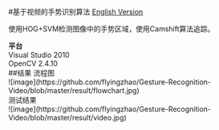 #基于视频的手势识别算法
[English Version](https://github.com/flyingzhao/Gesture-Recognition-Video/blob/master/English.md)

使用HOG+SVM检测图像中的手势区域，使用Camshift算法追踪。</br>
<p><strong>平台</strong></br>
Visual Studio 2010</br>
OpenCV 2.4.10</br>
##结果
流程图<br/>
![image](https://github.com/flyingzhao/Gesture-Recognition-Video/blob/master/result/flowchart.jpg)<br>
测试结果<br/>
![image](https://github.com/flyingzhao/Gesture-Recognition-Video/blob/master/result/video.jpg)<br>

